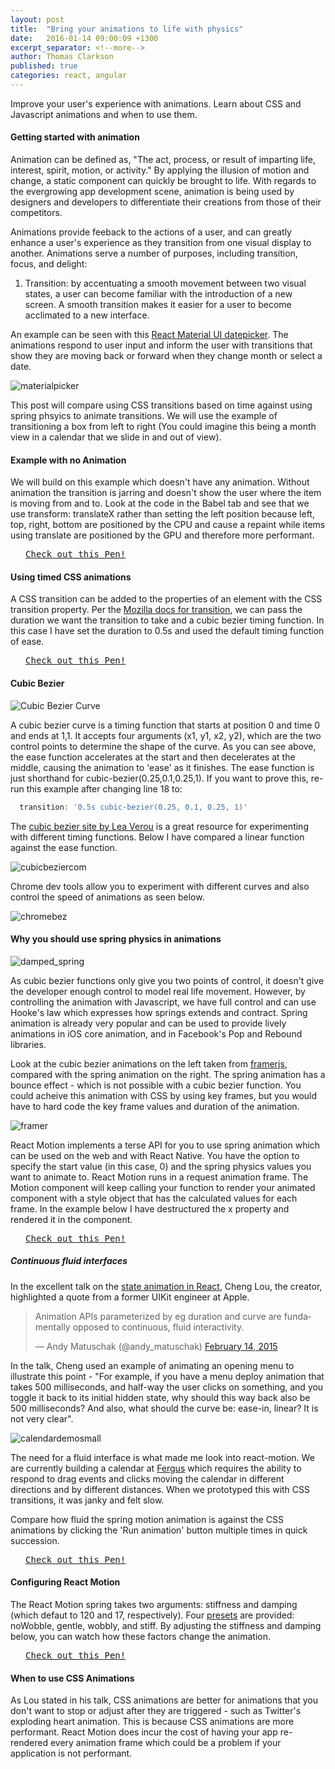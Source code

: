 ```yaml
---
layout: post
title:  "Bring your animations to life with physics"
date:   2016-01-14 09:00:09 +1300
excerpt_separator: <!--more-->
author: Thomas Clarkson
published: true
categories: react, angular
---
```


Improve your user's experience with animations. Learn about CSS and Javascript animations and when to use them.
<!--more-->

#### Getting started with animation

Animation can be defined as, "The act, process, or result of imparting life, interest, spirit, motion, or activity." By applying the illusion of motion and change, a static component can quickly be brought to life. With regards to the evergrowing app development scene, animation is being used by designers and developers to differentiate their creations from those of their competitors.

Animations provide feeback to the actions of a user, and can greatly enhance a user's experience as they transition from one visual display to another. Animations serve a number of purposes, including transition, focus, and delight:
1) Transition: by accentuating a smooth movement between two visual states, a user can become familiar with the introduction of a new screen. A smooth transition makes it easier for a user to become acclimated to a new interface.

An example can be seen with this [React Material UI datepicker](http://www.material-ui.com/#/components/date-picker). 
The animations respond to user input and inform the user with transitions that show they are moving back or forward when they change month or select a date.

![materialpicker](https://cloud.githubusercontent.com/assets/2054503/12336337/ede568fe-bb68-11e5-8750-7cf50c46a7c7.gif)

This post will compare using CSS transitions based on time against using spring phsyics to animate transitions. We will use the example of transitioning a box from left to right (You could imagine this being a month view in a calendar that we slide in and out of view).

<script src="http://codepen.io/assets/embed/ei.js"> </script>
<script async src="//platform.twitter.com/widgets.js" charset="utf-8"></script>

#### Example with no Animation

We will build on this example which doesn't have any animation. Without animation the transition is jarring and doesn't show the user where the item is moving from and to. Look at the code in the Babel tab and see that we use transform: translateX rather than setting the left position because left, top, right, bottom are positioned by the CPU and cause a repaint while items using translate are positioned by the GPU and therefore more performant.

<pre class="codepen" data-height="150" data-type="result" data-href="GoEKLN" data-user="TomClarkson" data-safe="true"> <code> </code> <a href="http://codepen.io/TomClarkson/pen/GoEKLN">Check out this Pen!</a> </pre>

#### Using timed CSS animations

A CSS transition can be added to the properties of an element with the CSS transition property. Per the [Mozilla docs for transition](https://developer.mozilla.org/en/docs/Web/CSS/transition), we can pass the duration we want the transition to take and a cubic bezier timing function. In this case I have set the duration to 0.5s and used the default timing function of ease. 

<pre class="codepen" data-height="150" data-type="result" data-href="xZrZJp" data-user="TomClarkson" data-safe="true"> <code> </code> <a href="http://codepen.io/TomClarkson/pen/xZrZJp">Check out this Pen!</a> </pre>


#### Cubic Bezier

![Cubic Bezier Curve](https://cloud.githubusercontent.com/assets/2054503/12335516/79b72d54-bb64-11e5-8fbe-b2a9e6715ea9.png)

A cubic bezier curve is a timing function that starts at position 0 and time 0 and ends at 1,1. It accepts four arguments (x1, y1, x2, y2), which are the two control points to determine the shape of the curve. As you can see above, the ease function accelerates at the start and then decelerates at the middle, causing the animation to 'ease' as it finishes. The ease function is just shorthand for cubic-bezier(0.25,0.1,0.25,1). If you want to prove this, re-run this example after changing line 18 to: 

~~~js
  transition: '0.5s cubic-bezier(0.25, 0.1, 0.25, 1)'
~~~

The [cubic bezier site by Lea Verou](http://cubic-bezier.com/) is a great resource for experimenting with different timing functions. Below I have compared a linear function against the ease function. 

![cubicbeziercom](https://cloud.githubusercontent.com/assets/2054503/12336020/f5c3568c-bb66-11e5-84e8-762a41ba4d58.gif)

Chrome dev tools allow you to experiment with different curves and also control the speed of animations as seen below.

![chromebez](https://cloud.githubusercontent.com/assets/2054503/12336063/4134261e-bb67-11e5-8bbd-4981028659a7.gif)

#### Why you should use spring physics in animations

![damped_spring](https://cloud.githubusercontent.com/assets/2054503/12336758/ff68ac10-bb6a-11e5-9560-15737d665b4d.gif)

As cubic bezier functions only give you two points of control, it doesn't give the developer enough control to model real life movement. However, by controlling the animation with Javascript, we have full control and can use Hooke's law which expresses how springs extends and contract. Spring animation is already very popular and can be used to provide lively animations in iOS core animation, and in Facebook's Pop and Rebound libraries. 

Look at the cubic bezier animations on the left taken from [framerjs](http://framerjs.com/learn/basics/animation/), compared with the spring animation on the right. The spring animation has a bounce effect - which is not possible with a cubic bezier function. You could acheive this animation with CSS by using key frames, but you would have to hard code the key frame values and duration of the animation.

![framer](https://cloud.githubusercontent.com/assets/2054503/12362208/f52638fa-bc26-11e5-895e-59c0ad611928.gif)

React Motion implements a terse API for you to use spring animation which can be used on the web and with React Native. You have the option to specify the start value (in this case, 0) and the spring physics values you want to animate to. React Motion runs in a request animation frame. The Motion component will keep calling your function to render your animated component with a style object that has the calculated values for each frame. In the example below I have destructured the x property and rendered it in the component.

<pre class="codepen" data-height="150" data-type="result" data-href="EPwWOg" data-user="TomClarkson" data-safe="true"> <code> </code> <a href="http://codepen.io/TomClarkson/pen/EPwWOg">Check out this Pen!</a> </pre>

##### Continuous fluid interfaces

In the excellent talk on the [state animation in React](https://www.youtube.com/watch?v=1tavDv5hXpo), Cheng Lou, the creator, highlighted a quote from a former UIKit engineer at Apple.

<blockquote class="twitter-tweet" lang="en-gb"><p lang="en" dir="ltr">Animation APIs parameterized by eg duration and curve are fundamentally opposed to continuous, fluid interactivity.</p>&mdash; Andy Matuschak (@andy_matuschak) <a href="https://twitter.com/andy_matuschak/status/566736015188963328">February 14, 2015</a></blockquote>

In the talk, Cheng used an example of animating an opening menu to illustrate this point - "For example, if you have a menu deploy animation that takes 500 milliseconds, and half-way the user clicks on something, and you toggle it back to its initial hidden state, why should this way back also be 500 milliseconds? And also, what should the curve be: ease-in, linear? It is not very clear".

![calendardemosmall](https://cloud.githubusercontent.com/assets/2054503/12363885/3f87eebc-bc30-11e5-9ceb-40e2ad34700f.gif)

The need for a fluid interface is what made me look into react-motion. We are currently building a calendar at [Fergus](http://fergusapp.com/) which requires the ability to respond to drag events and clicks moving the calendar in different directions and by different distances. When we prototyped this with CSS transitions, it was janky and felt slow.

Compare how fluid the spring motion animation is against the CSS animations by clicking the 'Run animation' button multiple times in quick succession.

<pre class="codepen" data-height="450" data-type="result" data-href="dGVvEJ" data-user="TomClarkson" data-safe="true"> <code> </code> <a href="http://codepen.io/TomClarkson/pen/dGVvEJ">Check out this Pen!</a> </pre>

#### Configuring React Motion

The React Motion spring takes two arguments: stiffness and damping (which defaut to 120 and 17, respectively). Four [presets](https://github.com/chenglou/react-motion/blob/master/src/presets.js) are provided: noWobble, gentle, wobbly, and stiff. By adjusting the stiffness and damping below, you can watch how these factors change the animation.

<pre class="codepen" data-height="300" data-type="result" data-href="OMxmQL" data-user="TomClarkson" data-safe="true"> <code> </code> <a href="http://codepen.io/TomClarkson/pen/OMxmQL">Check out this Pen!</a> </pre>

#### When to use CSS Animations

As Lou stated in his talk, CSS animations are better for animations that you don't want to stop or adjust after they are triggered - such as Twitter's exploding heart animation. This is because CSS animations are more performant. React Motion does incur the cost of having your app re-rendered every animation frame which could be a problem if your application is not performant.





